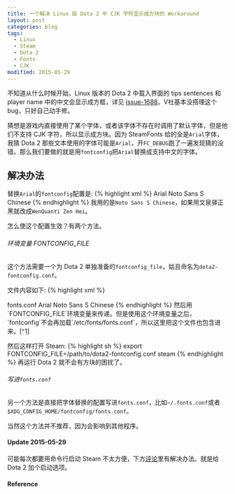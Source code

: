 ```yaml
---
title: 一个解决 Linux 版 Dota 2 中 CJK 字符显示成方块的 Workaround
layout: post
categories: blog
tags:
  - Linux
  - Steam
  - Dota 2
  - Fonts
  - CJK
modified: 2015-05-29
---
```


不知道从什么时候开始，Linux 版本的 Dota 2 中载入界面的 tips sentences 和 player name 中的中文会显示成方框，详见 [issue-1688](https://github.com/ValveSoftware/Dota-2/issues/1688)。V社基本没搭理这个 bug，只好自己动手修。

猜想是游戏内直接使用了某个字体，或者该字体不存在时调用了默认字体，但是他们不支持 CJK 字符，所以显示成方块。因为 SteamFonts 给的全是`Arial`字体，我猜 Dota 2 那些文本使用的字体可能是`Arial`，开`FC_DEBUG`跑了一遍发现猜的没错。那么我们要做的就是用`fontconfig`把`Arial`替换成支持中文的字体。

## 解决办法
替换`Arial`的`fontconfig`配置是:
{% highlight xml %}
<match target="pattern">
  <test qual="any" name="family">
    <string>Arial</string>
  </test>
  <edit name="family" mode="assign" binding="same">
    <string>Noto Sans S Chinese</string>
  </edit>
</match>
{% endhighlight %}
我用的是`Noto Sans S Chinese`，如果用文泉驿正黑就改成`WenQuanYi Zen Hei`。

怎么使这个配置生效？有两个方法。

###### 环境变量 FONTCONFIG_FILE
这个方法需要一个为 Dota 2 单独准备的`fontconfig_file`，姑且命名为`dota2-fontconfig.conf`。

文件内容如下:
{% highlight xml %}
<?xml version="1.0"?>
<!DOCTYPE fontconfig SYSTEM "fonts.dtd">
<fontconfig>
  <include ignore_missing="no">fonts.conf</include>

  <match target="pattern">
    <test qual="any" name="family">
      <string>Arial</string>
    </test>
    <edit name="family" mode="assign" binding="same">
      <string>Noto Sans S Chinese</string>
    </edit>
  </match>
</fontconfig>
{% endhighlight %}
然后用`FONTCONFIG_FILE`环境变量来传递。但是使用这个环境变量之后，`fontconfig`不会再加载`/etc/fonts/fonts.conf`，所以这里把这个文件也包含进来。[^1]

然后这样打开 Steam:
{% highlight sh %}
export FONTCONFIG_FILE=/path/to/dota2-fontconfig.conf
steam
{% endhighlight %}
再运行 Dota 2 就不会有方块的困扰了。

###### 写进`fonts.conf`
另一个方法是直接把字体替换的配置写进`fonts.conf`，比如`~/.fonts.conf`或者`$XDG_CONFIG_HOME/fontconfig/fonts.conf`。

当然这个方法并不推荐，因为会影响到其他程序。

#### Update 2015-05-29
可能每次都要用命令行启动 Steam 不太方便，下方[评论](https://jekyll.cubarco.org/blog/2015/05/dota2-blocky-cjk-fonts-workaround/#comment-2051101448)里有解决办法。就是给 Dota 2 加个启动选项。

#### Reference
[^1]: [fonts-conf](http://www.freedesktop.org/software/fontconfig/fontconfig-user.html)
